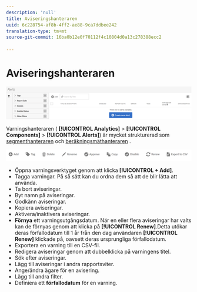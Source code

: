 ```yaml
---
description: 'null'
title: Aviseringshanteraren
uuid: 6c228754-af8b-4ff2-ae88-9ca7ddbee242
translation-type: tm+mt
source-git-commit: 16ba0b12e0f70112f4c10804d0a13c278388ecc2

---
```



# Aviseringshanteraren

![](assets/alert-manager.png)

Varningshanteraren ( **[!UICONTROL Analytics]** > **[!UICONTROL Components]** > **[!UICONTROL Alerts]**) är mycket strukturerad som [segmenthanteraren](https://marketing.adobe.com/resources/help/en_US/analytics/segment/seg_manage.html) och [beräkningsmäthanteraren](https://marketing.adobe.com/resources/help/en_US/analytics/calcmetrics/cm_manager.html) .

![](assets/alert-manager-tasks.png)

* Öppna varningsverktyget genom att klicka **[!UICONTROL + Add]**.
* Tagga varningar. På så sätt kan du ordna dem så att de blir lätta att använda.
* Ta bort aviseringar.
* Byt namn på aviseringar.
* Godkänn aviseringar.
* Kopiera aviseringar.
* Aktivera/inaktivera aviseringar.
* **Förnya** ett varningsutgångsdatum. När en eller flera aviseringar har valts kan de förnyas genom att klicka på **[!UICONTROL Renew]**.Detta utökar deras förfallodatum till 1 år från den dag användaren **[!UICONTROL Renew]** klickade på, oavsett deras ursprungliga förfallodatum.
* Exportera en varning till en CSV-fil.
* Redigera aviseringar genom att dubbelklicka på varningens titel.
* Sök efter aviseringar.
* Lägg till aviseringar i andra rapportsviter.
* Ange/ändra ägare för en avisering.
* Lägg till andra filter.
* Definiera ett **förfallodatum** för en varning.

